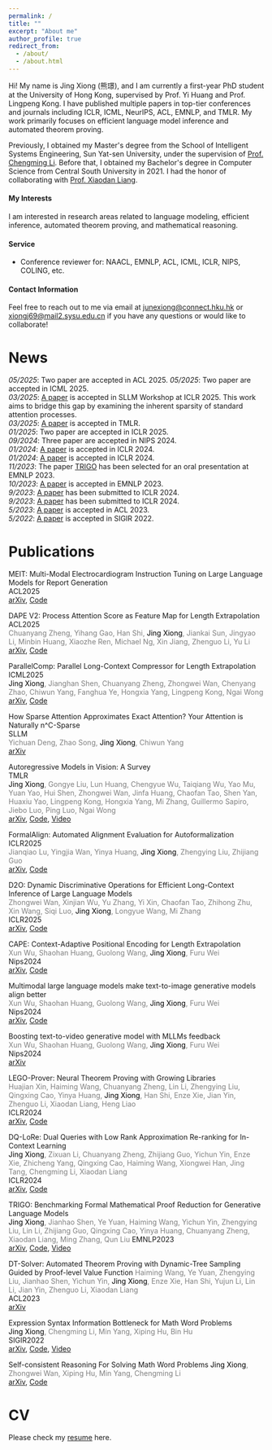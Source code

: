 ```yaml
---
permalink: /
title: ""
excerpt: "About me"
author_profile: true
redirect_from: 
  - /about/
  - /about.html
---
```


 
Hi! My name is Jing Xiong (熊璟), and I am currently a first-year PhD student at the University of Hong Kong, supervised by Prof. Yi Huang and Prof. Lingpeng Kong. I have published multiple papers in top-tier conferences and journals including ICLR, ICML, NeurIPS, ACL, EMNLP, and TMLR. My work primarily focuses on efficient language model inference and automated theorem proving.

Previously, I obtained my Master's degree from the School of Intelligent Systems Engineering, Sun Yat-sen University, under the supervision of [Prof. Chengming Li](https://ai.smbu.edu.cn/info/1251/1391.htm). Before that, I obtained my Bachelor's degree in Computer Science from Central South University in 2021. I had the honor of collaborating with [Prof. Xiaodan Liang](https://lemondan.github.io/).


#### My Interests
I am interested in research areas related to language modeling, efficient inference, automated theorem proving, and mathematical reasoning.


  
#### Service  
* Conference reviewer for: NAACL, EMNLP, ACL, ICML, ICLR, NIPS, COLING, etc.

#### Contact Information

Feel free to reach out to me via email at junexiong@connect.hku.hk or xiongj69@mail2.sysu.edu.cn if you have any questions or would like to collaborate!

News  
======
*05/2025*: Two paper are accepted in ACL 2025. 
*05/2025*: Two paper are accepted in ICML 2025.  
*03/2025*: [A paper](https://arxiv.org/abs/2404.02690) is accepted in SLLM Workshop at ICLR 2025. This work aims to bridge this gap by examining the inherent sparsity of standard attention processes.  
*03/2025*: [A paper](https://arxiv.org/abs/2411.05902) is accepted in TMLR.  
*01/2025*: Two paper are accepted in ICLR 2025.  
*09/2024*: Three paper are accepted in NIPS 2024.  
*01/2024*: [A paper](https://arxiv.org/abs/2310.00656) is accepted in ICLR 2024.  
*01/2024*: [A paper](https://arxiv.org/abs/2310.02954) is accepted in ICLR 2024.  
*11/2023*: The paper [TRIGO](https://arxiv.org/abs/2310.10180) has been selected for an oral presentation at EMNLP 2023.  
*10/2023*: [A paper](https://arxiv.org/abs/2310.10180) is accepted in EMNLP 2023.  
*9/2023*: [A paper](https://arxiv.org/pdf/2310.02954) has been submitted to ICLR 2024.  
*9/2023*: [A paper](https://arxiv.org/abs/2310.00656) has been submitted to ICLR 2024.  
*5/2023*: [A paper](https://aclanthology.org/2023.acl-long.706/) is accepted in ACL 2023.  
*5/2022*: [A paper](https://arxiv.org/abs/2310.15664) is accepted in SIGIR 2022.  


Publications
======
MEIT: Multi-Modal Electrocardiogram Instruction Tuning on Large Language Models for Report Generation  
ACL2025  
[arXiv](https://arxiv.org/abs/2403.04945), [Code](https://github.com/AIoT-MLSys-Lab/MEIT)

DAPE V2: Process Attention Score as Feature Map for Length Extrapolation  
ACL2025  
<font color="grey">Chuanyang Zheng, Yihang Gao, Han Shi, <font color="black">Jing Xiong</font>, Jiankai Sun, Jingyao Li, Minbin Huang, Xiaozhe Ren, Michael Ng, Xin Jiang, Zhenguo Li, Yu Li</font>  
[arXiv](https://arxiv.org/abs/2410.04798), [Code](https://github.com/chuanyang-Zheng/DAPE)

ParallelComp: Parallel Long-Context Compressor for Length Extrapolation  
ICML2025  
<font color="grey"><font color="black">Jing Xiong</font>, Jianghan Shen, Chuanyang Zheng, Zhongwei Wan, Chenyang Zhao, Chiwun Yang, Fanghua Ye, Hongxia Yang, Lingpeng Kong, Ngai Wong</font>  
[arXiv](https://arxiv.org/abs/2502.14317),  [Code](https://github.com/menik1126/ParallelComp)

How Sparse Attention Approximates Exact Attention? Your Attention is Naturally n^C-Sparse   
SLLM  
<font color="grey">Yichuan Deng, Zhao Song, <font color="black">Jing Xiong</font>, Chiwun Yang</font>  
[arXiv](https://arxiv.org/abs/2404.02690)

Autoregressive Models in Vision: A Survey  
TMLR  
<font color="grey"><font color="black">Jing Xiong</font>, Gongye Liu, Lun Huang, Chengyue Wu, Taiqiang Wu, Yao Mu, Yuan Yao, Hui Shen, Zhongwei Wan, Jinfa Huang, Chaofan Tao, Shen Yan, Huaxiu Yao, Lingpeng Kong, Hongxia Yang, Mi Zhang, Guillermo Sapiro, Jiebo Luo, Ping Luo, Ngai Wong</font>  
[arXiv](https://arxiv.org/abs/2411.05902),  [Code](https://github.com/ChaofanTao/Autoregressive-Models-in-Vision-Survey),  [Video](https://drive.google.com/file/d/1jEu0zf3jplhRXymnsb2eZy5avvSl868W/view)


FormalAlign: Automated Alignment Evaluation for Autoformalization  
ICLR2025  
<font color="grey">Jianqiao Lu, Yingjia Wan, Yinya Huang, <font color="black">Jing Xiong</font>, Zhengying Liu, Zhijiang Guo</font>    
[arXiv](https://arxiv.org/abs/2410.10135),  [Code](https://github.com/rookie-joe/FormalAlign)  


D2O: Dynamic Discriminative Operations for Efficient Long-Context Inference of Large Language Models  
<font color="grey">Zhongwei Wan, Xinjian Wu, Yu Zhang, Yi Xin, Chaofan Tao, Zhihong Zhu, Xin Wang, Siqi Luo, <font color="black">Jing Xiong</font>, Longyue Wang, Mi Zhang</font>  
ICLR2025  
[arXiv](https://arxiv.org/abs/2406.13035),  [Code](https://github.com/AIoT-MLSys-Lab/d2o)   


CAPE: Context-Adaptive Positional Encoding for Length Extrapolation  
<font color="grey">Xun Wu, Shaohan Huang, Guolong Wang, <font color="black">Jing Xiong</font>, Furu Wei</font>  
Nips2024  
[arXiv](https://arxiv.org/html/2405.14722v1),  [Code](https://github.com/chuanyang-Zheng/DAPE)   




Multimodal large language models make text-to-image generative models align better  
<font color="grey">Xun Wu, Shaohan Huang, Guolong Wang, <font color="black">Jing Xiong</font>, Furu Wei</font>  
Nips2024  
[arXiv](https://proceedings.neurips.cc/paper_files/paper/2024/hash/9421261e06f1a63a352b068f1ac90609-Abstract-Conference.html), [Code](https://github.com/yushuiwx/VisionPrefer.git)


Boosting text-to-video generative model with MLLMs feedback  
<font color="grey">Xun Wu, Shaohan Huang, Guolong Wang, <font color="black">Jing Xiong</font>, Furu Wei</font>  
Nips2024  
[arXiv](https://proceedings.neurips.cc/paper_files/paper/2024/file/fbe2b2f74a2ece8070d8fb073717bda6-Paper-Conference.pdf)


LEGO-Prover: Neural Theorem Proving with Growing Libraries  
<font color="grey">Huajian Xin, Haiming Wang, Chuanyang Zheng, Lin Li, Zhengying Liu, Qingxing Cao, Yinya Huang, <font color="black">Jing Xiong</font>, Han Shi, Enze Xie, Jian Yin, Zhenguo Li, Xiaodan Liang, Heng Liao</font>  
ICLR2024  
[arXiv](https://arxiv.org/abs/2310.00656), [Code](https://github.com/wiio12/LEGO-Prover)


DQ-LoRe: Dual Queries with Low Rank Approximation Re-ranking for In-Context Learning  
<font color="grey"><font color="black">Jing Xiong</font>, Zixuan Li, Chuanyang Zheng, Zhijiang Guo, Yichun Yin, Enze Xie, Zhicheng Yang, Qingxing Cao, Haiming Wang, Xiongwei Han, Jing Tang, Chengming Li, Xiaodan Liang</font>  
ICLR2024  
[arXiv](https://arxiv.org/abs/2310.02954), [Code](https://github.com/AI4fun/DQ-LoRe)


TRIGO: Benchmarking Formal Mathematical Proof Reduction for Generative Language Models  
<font color="grey"><font color="black">Jing Xiong</font>, Jianhao Shen, Ye Yuan, Haiming Wang, Yichun Yin, Zhengying Liu, Lin Li, Zhijiang Guo, Qingxing Cao, Yinya Huang, Chuanyang Zheng, Xiaodan Liang, Ming Zhang, Qun Liu</font>
EMNLP2023  
[arXiv](https://arxiv.org/abs/2310.10180), [Code](https://github.com/menik1126/TRIGO), [Video](https://aclanthology.org/2023.emnlp-main.711.mp4)


DT-Solver: Automated Theorem Proving with Dynamic-Tree Sampling Guided by Proof-level Value Function
<font color="grey">Haiming Wang, Ye Yuan, Zhengying Liu, Jianhao Shen, Yichun Yin, <font color="black">Jing Xiong</font>, Enze Xie, Han Shi, Yujun Li, Lin Li, Jian Yin, Zhenguo Li, Xiaodan Liang</font>  
ACL2023  
[arXiv](https://aclanthology.org/2023.acl-long.706/)

Expression Syntax Information Bottleneck for Math Word Problems  
<font color="grey"><font color="black">Jing Xiong</font>, Chengming Li, Min Yang, Xiping Hu, Bin Hu</font>  
SIGIR2022  
[arXiv](https://dl.acm.org/doi/10.1145/3477495.3531824), [Code](https://github.com/menik1126/math_ESIB), [Video](https://dl.acm.org/doi/suppl/10.1145/3477495.3531824/suppl_file/SIGIR22-sp1591.mp4)


Self-consistent Reasoning For Solving Math Word Problems
<font color="grey"><font color="black">Jing Xiong</font>, Zhongwei Wan, Xiping Hu, Min Yang, Chengming Li</font>  
[arXiv](https://arxiv.org/abs/2210.15373), [Code](https://github.com/menik1126/math_SCL) 


CV
======
Please check my [resume](Jing_Xiong_s_CV_10_25.pdf) here.
